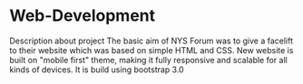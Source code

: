 Web-Development
===============
Description about project
The basic aim of NYS Forum was to give a facelift to their website which was based on simple HTML and CSS. 
New website is built on "mobile first" theme, making it fully responsive and scalable for all kinds of devices. 
It is build using bootstrap 3.0
